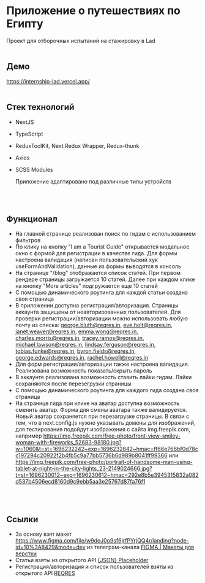 # Приложение о путешествиях по Египту
Проект для отборочных испытаний на стажировку в Lad
<br />
<br />
## Демо
https://internship-lad.vercel.app/
<br />
<br />
## Стек технологий
* NextJS 
* TypeScript
* ReduxToolKit, Next Redux Wrapper, Redux-thunk
* Axios
* SCSS Modules
  
  Приложение адаптировано под различные типы устройств

<br />
<br />

## Функционал
* На главной странице реализован поиск по гидам с использованием фильтров
* По клику на кнопку "I am a Tourist Guide" открывается модальное окно с формой для регистрации в качестве гида. Для формы настроена валидация (написан пользовательский хук useFormAndValidation), данные из формы выводятся в консоль
* На странице "/blog" отображается список статей. При первом рендере страницы загружается 10 статей. Далее при каждом клике на кнопку "More articles" подгружается еще 10 статей
* С помощью динамического роутинга для каждой статьи создана своя страница 
* В приложении доступна регистрация/авторизация. Страницы аккаунта защищены от неавторизованных пользователей. Для проверки регистрации/авторизации можно использовать любую почту из списка: george.bluth@reqres.in, eve.holt@reqres.in, janet.weaver@reqres.in, emma.wong@reqres.in, charles.morris@reqres.in, tracey.ramos@reqres.in, michael.lawson@reqres.in, lindsay.ferguson@reqres.in, tobias.funke@reqres.in, byron.fields@reqres.in, george.edwards@reqres.in, rachel.howell@reqres.in
* Для форм регистрации/авторизации также настроена валидация. Реализована возможность показать/скрыть пароль
* В аккаунте реализована возможность ставить лайки гидам. Лайки сохраняются после перезегрузки страницы
* С помощью динамического роутинга для каждого гида создана своя страница
* На странице гида при клике на аватар доступна возможность сменить аватар. Форма для смены аватара также валидируется. Новый аватар сохраняется при перезагрузке страницы. В связи с тем, что в next.config.js нужно указывать домены для изображений, для тестирования подойдут изображения с сайта img.freepik.com, например https://img.freepik.com/free-photo/front-view-smiley-woman-with-fireworks_52683-98180.jpg?w=1060&t=st=1696232242~exp=1696232842~hmac=ff66e766bf0d78cc197294c20922f2b4fb5c9a77bb5736b6d989b8041ff99366 или https://img.freepik.com/free-photo/portrait-of-handsome-man-using-tablet-at-night-in-the-city-lights_23-2149024666.jpg?t=st=1696230012~exp=1696230612~hmac=292e8b5e3945315832a082d537b4506ecd8160d9c9ebb5aa3e25767d87fa76f1

<br />
<br />

## Ссылки
* За основу взят макет https://www.figma.com/file/w9deJ0o9sf6jrfPYrjQQ4r/landing?node-id=10%3A8429&mode=dev из телеграм-канала ​[FIGMA | Макеты для верстки](https://t.me/+EeO18GDOoX45NmIy)
* Статьи взяты из открытого API [{JSON} Placeholder](https://jsonplaceholder.typicode.com/)
* Регистрация/авторизация и список пользователей взяты из открытого API [REQRES](https://reqres.in/)

